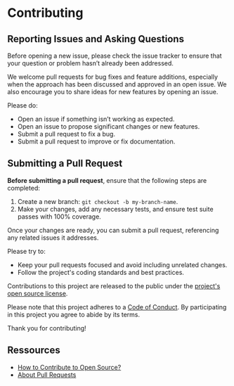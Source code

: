 # Contributing

## Reporting Issues and Asking Questions

Before opening a new issue, please check the issue tracker to ensure that your question or problem hasn’t already been addressed.

We welcome pull requests for bug fixes and feature additions, especially when the approach has been discussed and approved in an open issue. We also encourage you to share ideas for new features by opening an issue.

Please do:

- Open an issue if something isn’t working as expected.
- Open an issue to propose significant changes or new features.
- Submit a pull request to fix a bug.
- Submit a pull request to improve or fix documentation.

## Submitting a Pull Request

**Before submitting a pull request**, ensure that the following steps are completed:

1. Create a new branch: `git checkout -b my-branch-name`.
2. Make your changes, add any necessary tests, and ensure test suite passes with 100% coverage.

Once your changes are ready, you can submit a pull request, referencing any related issues it addresses.

Please try to:

- Keep your pull requests focused and avoid including unrelated changes.
- Follow the project's coding standards and best practices.

Contributions to this project are released to the public under the [project's open source license][license].

Please note that this project adheres to a [Code of Conduct][code-of-conduct]. By participating in this project you agree to abide by its terms.

Thank you for contributing!

## Ressources

- [How to Contribute to Open Source?][How to Contribute to Open Source?]
- [About Pull Requests][About Pull Requests]

[license]: ../LICENSE
[code-of-conduct]: CODE_OF_CONDUCT.md
[How to Contribute to Open Source?]: https://opensource.guide/how-to-contribute/
[About Pull Requests]: https://docs.github.com/en/pull-requests/collaborating-with-pull-requests/proposing-changes-to-your-work-with-pull-requests/about-pull-requests
